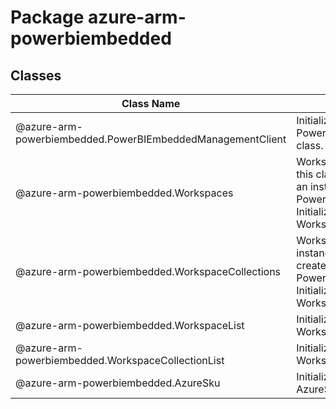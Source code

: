 # Package azure-arm-powerbiembedded
## Classes
| Class Name | Description |
|---|---|
| @azure-arm-powerbiembedded.PowerBIEmbeddedManagementClient |Initializes a new instance of the PowerBIEmbeddedManagementClient class.|
| @azure-arm-powerbiembedded.Workspaces |Workspaces __NOTE__: An instance of this class is automatically created for an instance of the PowerBIEmbeddedManagementClient. Initializes a new instance of the Workspaces class.|
| @azure-arm-powerbiembedded.WorkspaceCollections |WorkspaceCollections __NOTE__: An instance of this class is automatically created for an instance of the PowerBIEmbeddedManagementClient. Initializes a new instance of the WorkspaceCollections class.|
| @azure-arm-powerbiembedded.WorkspaceList |Initializes a new instance of the WorkspaceList class.|
| @azure-arm-powerbiembedded.WorkspaceCollectionList |Initializes a new instance of the WorkspaceCollectionList class.|
| @azure-arm-powerbiembedded.AzureSku |Initializes a new instance of the AzureSku class.|
